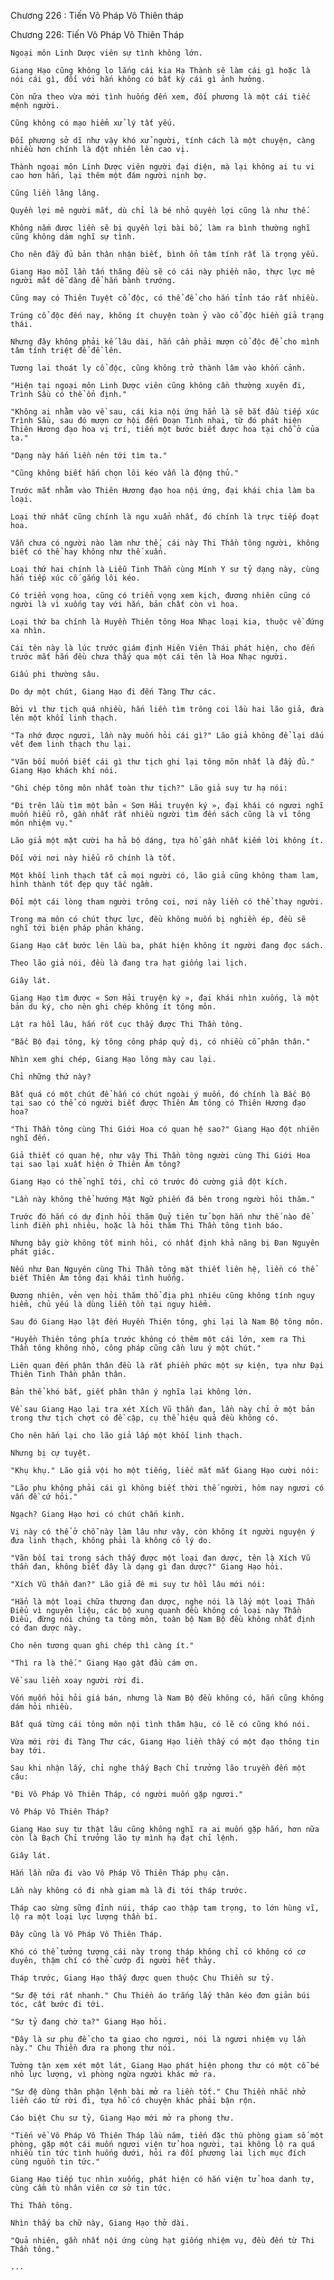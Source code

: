 




Chương 226 : Tiến Vô Pháp Vô Thiên tháp


Chương 226: Tiến Vô Pháp Vô Thiên Tháp

	Ngoại môn Linh Dược viên sự tình không lớn.

	Giang Hạo cũng không lo lắng cái kia Hạ Thành sẽ làm cái gì hoặc là nói cái gì, đối với hắn không có bất kỳ cái gì ảnh hưởng.

	Còn nữa theo vừa mới tình huống đến xem, đối phương là một cái tiếc mệnh người.

	Cũng không có mạo hiểm xử lý tất yếu.

	Đối phương sở dĩ như vậy khó xử người, tính cách là một chuyện, càng nhiều hơn chính là đột nhiên lên cao vị.

	Thành ngoại môn Linh Dược viên người đại diện, mà lại không ai tu vi cao hơn hắn, lại thêm một đám người nịnh bợ.

	Cũng liền lâng lâng.

	Quyền lợi mê người mắt, dù chỉ là bé nhỏ quyền lợi cũng là như thế.

	Không nắm được liền sẽ bị quyền lợi bài bố, làm ra bình thường nghĩ cũng không dám nghĩ sự tình.

	Cho nên đầy đủ bản thân nhận biết, bình ổn tâm tính rất là trọng yếu.

	Giang Hạo mỗi lần tấn thăng đều sẽ có cái này phiền não, thực lực mê người mắt dễ dàng để hắn bành trướng.

	Cũng may có Thiên Tuyệt cổ độc, có thể để cho hắn tỉnh táo rất nhiều.

	Trúng cổ độc đến nay, không ít chuyện toàn ỷ vào cổ độc hiền giả trạng thái.

	Nhưng đây không phải kế lâu dài, hắn cần phải mượn cổ độc để cho mình tâm tính triệt để đề lên.

	Tương lai thoát ly cổ độc, cũng không trở thành lâm vào khốn cảnh.

	"Hiện tại ngoại môn Linh Dược viên cũng không cần thường xuyên đi, Trình Sầu có thể ổn định."

	"Không ai nhằm vào về sau, cái kia nội ứng hẳn là sẽ bắt đầu tiếp xúc Trình Sầu, sau đó mượn cơ hội đến Đoạn Tình nhai, từ đó phát hiện Thiên Hương đạo hoa vị trí, tiến một bước biết được hoa tại chỗ ở của ta."

	"Dạng này hắn liền nên tới tìm ta."

	"Cũng không biết hắn chọn lôi kéo vẫn là động thủ."

	Trước mắt nhằm vào Thiên Hương đạo hoa nội ứng, đại khái chia làm ba loại.

	Loại thứ nhất cũng chính là ngu xuẩn nhất, đó chính là trực tiếp đoạt hoa.

	Vẫn chưa có người nào làm như thế, cái này Thi Thần tông người, không biết có thể hay không như thế xuẩn.

	Loại thứ hai chính là Liễu Tinh Thần cùng Mính Y sư tỷ dạng này, cùng hắn tiếp xúc cố gắng lôi kéo.

	Có triển vọng hoa, cũng có triển vọng xem kịch, đương nhiên cũng có người là vì xuống tay với hắn, bản chất còn vì hoa.

	Loại thứ ba chính là Huyền Thiên tông Hoa Nhạc loại kia, thuộc về đứng xa nhìn.

	Cái tên này là lúc trước giám định Hiên Viên Thái phát hiện, cho đến trước mắt hắn đều chưa thấy qua một cái tên là Hoa Nhạc người.

	Giấu phi thường sâu.

	Do dự một chút, Giang Hạo đi đến Tàng Thư các.

	Bởi vì thư tịch quá nhiều, hắn liền tìm trông coi lầu hai lão giả, đưa lên một khối linh thạch.

	"Ta nhớ được ngươi, lần này muốn hỏi cái gì?" Lão giả không để lại dấu vết đem linh thạch thu lại.

	"Vãn bối muốn biết cái gì thư tịch ghi lại tông môn nhất là đầy đủ." Giang Hạo khách khí nói.

	"Ghi chép tông môn nhất toàn thư tịch?" Lão giả suy tư hạ nói:

	"Đi trên lầu tìm một bản « Sơn Hải truyện ký », đại khái có ngươi nghĩ muốn hiểu rõ, gần nhất rất nhiều người tìm đến sách cũng là vì tông môn nhiệm vụ."

	Lão giả một mặt cười ha hả bộ dáng, tựa hồ gần nhất kiếm lời không ít.

	Đối với nơi này hiểu rõ chính là tốt.

	Một khối linh thạch tất cả mọi người có, lão giả cũng không tham lam, hình thành tốt đẹp quy tắc ngầm.

	Đổi một cái lòng tham người trông coi, nơi này liền có thể thay người.

	Trong ma môn có chút thực lực, đều không muốn bị nghiền ép, đều sẽ nghĩ tới biện pháp phản kháng.

	Giang Hạo cất bước lên lầu ba, phát hiện không ít người đang đọc sách.

	Theo lão giả nói, đều là đang tra hạt giống lai lịch.

	Giây lát.

	Giang Hạo tìm được « Sơn Hải truyện ký », đại khái nhìn xuống, là một bản du ký, cho nên ghi chép không ít tông môn.

	Lật ra hồi lâu, hắn rốt cục thấy được Thi Thần tông.

	"Bắc Bộ đại tông, kỳ tông công pháp quỷ dị, có nhiều cỗ phân thân."

	Nhìn xem ghi chép, Giang Hạo lông mày cau lại.

	Chỉ những thứ này?

	Bất quá có một chút để hắn có chút ngoài ý muốn, đó chính là Bắc Bộ tại sao có thể có người biết được Thiên Âm tông có Thiên Hương đạo hoa?

	"Thi Thần tông cùng Thi Giới Hoa có quan hệ sao?" Giang Hạo đột nhiên nghĩ đến.

	Giả thiết có quan hệ, như vậy Thi Thần tông người cùng Thi Giới Hoa tại sao lại xuất hiện ở Thiên Âm tông?

	Giang Hạo có thể nghĩ tới, chỉ có trước đó cường giả đột kích.

	"Lần này không thể hướng Mật Ngữ phiến đá bên trong người hỏi thăm."

	Trước đó hắn có dự định hỏi thăm Quỷ tiên tử bọn hắn như thế nào để linh điền phì nhiêu, hoặc là hỏi thăm Thi Thần tông tình báo.

	Nhưng bây giờ không tốt minh hỏi, có nhất định khả năng bị Đan Nguyên phát giác.

	Nếu như Đan Nguyên cùng Thi Thần tông mật thiết liên hệ, liền có thể biết Thiên Âm tông đại khái tình huống.

	Đương nhiên, vẻn vẹn hỏi thăm thổ địa phì nhiêu cũng không tính nguy hiểm, chủ yếu là dùng liền tồn tại nguy hiểm.

	Sau đó Giang Hạo lật đến Huyền Thiên tông, ghi lại là Nam Bộ tông môn.

	"Huyền Thiên tông phía trước không có thêm một cái lớn, xem ra Thi Thần tông không nhỏ, công pháp cũng cần lưu ý một chút."

	Liên quan đến phân thân đều là rất phiền phức một sự kiện, tựa như Đại Thiên Tinh Thần phân thân.

	Bản thể khó bắt, giết phân thân ý nghĩa lại không lớn.

	Về sau Giang Hạo lại tra xét Xích Vũ thần đan, lần này chỉ ở một bản trong thư tịch chợt có đề cập, cụ thể hiệu quả đều không có.

	Cho nên hắn lại cho lão giả lấp một khối linh thạch.

	Nhưng bị cự tuyệt.

	"Khụ khụ." Lão giả vội ho một tiếng, liếc mắt mắt Giang Hạo cười nói:

	"Lão phu không phải cái gì không biết thời thế người, hôm nay ngươi có vấn đề cứ hỏi."

	Ngạch? Giang Hạo hơi có chút chấn kinh.

	Vị này có thể ở chỗ này làm lâu như vậy, còn không ít người nguyện ý đưa linh thạch, không phải là không có lý do.

	"Vãn bối tại trong sách thấy được một loại đan dược, tên là Xích Vũ thần đan, không biết đây là dạng gì đan dược?" Giang Hạo hỏi.

	"Xích Vũ thần đan?" Lão giả đê mi suy tư hồi lâu mới nói:

	"Hẳn là một loại chữa thương đan dược, nghe nói là lấy một loại Thần Điểu vì nguyên liệu, các bộ xung quanh đều không có loại này Thần Điểu, đừng nói chúng ta tông môn, toàn bộ Nam Bộ đều không nhất định có đan dược này.

	Cho nên tương quan ghi chép thì càng ít."

	"Thì ra là thế." Giang Hạo gật đầu cám ơn.

	Về sau liền xoay người rời đi.

	Vốn muốn hỏi hỏi giá bán, nhưng là Nam Bộ đều không có, hắn cũng không dám hỏi nhiều.

	Bất quá từng cái tông môn nội tình thâm hậu, có lẽ có cũng khó nói.

	Vừa mới rời đi Tàng Thư các, Giang Hạo liền thấy có một đạo thông tin bay tới.

	Sau khi nhận lấy, chỉ nghe thấy Bạch Chỉ trưởng lão truyền đến một câu:

	"Đi Vô Pháp Vô Thiên Tháp, có người muốn gặp ngươi."

	Vô Pháp Vô Thiên Tháp?

	Giang Hạo suy tư thật lâu cũng không nghĩ ra ai muốn gặp hắn, hơn nữa còn là Bạch Chỉ trưởng lão tự mình hạ đạt chỉ lệnh.

	Giây lát.

	Hắn lần nữa đi vào Vô Pháp Vô Thiên Tháp phụ cận.

	Lần này không có đi nhà giam mà là đi tới tháp trước.

	Tháp cao sừng sững đỉnh núi, tháp cao thập tam trọng, to lớn hùng vĩ, lộ ra một loại lực lượng thần bí.

	Đây cũng là Vô Pháp Vô Thiên Tháp.

	Khó có thể tưởng tượng cái này trong tháp không chỉ có không có cơ duyên, thậm chí có thể cướp đi người hết thảy.

	Tháp trước, Giang Hạo thấy được quen thuộc Chu Thiền sư tỷ.

	"Sư đệ tới rất nhanh." Chu Thiền áo trắng lấy thân kéo đơn giản búi tóc, cất bước đi tới.

	"Sư tỷ đang chờ ta?" Giang Hạo hỏi.

	"Đây là sư phụ để cho ta giao cho ngươi, nói là ngươi nhiệm vụ lần này." Chu Thiền đưa ra phong thư nói.

	Tường tận xem xét một lát, Giang Hạo phát hiện phong thư có một cỗ bé nhỏ lực lượng, vì phòng ngừa người khác mở ra.

	"Sư đệ dùng thân phận lệnh bài mở ra liền tốt." Chu Thiền nhắc nhở liền cáo từ rời đi, tựa hồ có chuyện khác phải bận rộn.

	Cáo biệt Chu sư tỷ, Giang Hạo mới mở ra phong thư.

	"Tiến về Vô Pháp Vô Thiên Tháp lầu năm, tiến đặc thù phòng giam số một phòng, gặp một cái muốn ngươi viện tử hoa người, tại không lộ ra quá nhiều tin tức tình huống dưới, hỏi ra đối phương lai lịch mục đích cùng nguồn tin tức."

	Giang Hạo tiếp tục nhìn xuống, phát hiện có hắn viện tử hoa danh tự, cùng cầm tù nhân viên cơ sở tin tức.

	Thi Thần tông.

	Nhìn thấy ba chữ này, Giang Hạo thở dài.

	"Quả nhiên, gần nhất nội ứng cùng hạt giống nhiệm vụ, đều đến từ Thi Thần tông."

	...




